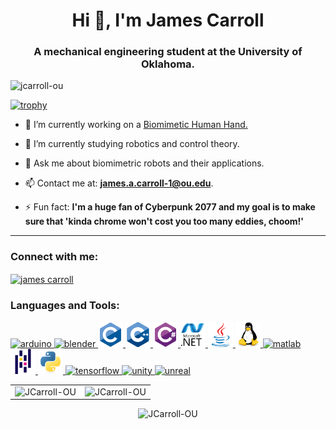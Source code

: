 <h1 align="center">Hi 👋, I'm James Carroll</h1>
<h3 align="center">A mechanical engineering student at the University of Oklahoma.</h3>

<p align="left"> <img src="https://komarev.com/ghpvc/?username=jcarroll-ou&label=Profile%20views&color=0e75b6&style=flat" alt="jcarroll-ou" /> </p>

[![trophy](https://github-profile-trophy.vercel.app/?username=jcarroll-ou&theme=theme=discord&no-frame=true)](https://github.com/jcarroll-ou/github-profile-trophy)

- 🔭 I’m currently working on a [Biomimetic Human Hand.](https://github.com/JCarroll-OU/Biomimetric-Human-Hand)

- 🌱 I’m currently studying robotics and control theory.

- 💬 Ask me about biomimetric robots and their applications.

- 📫 Contact me at: **james.a.carroll-1@ou.edu**.

- ⚡ Fun fact: **I'm a huge fan of Cyberpunk 2077 and my goal is to make sure that 'kinda chrome won't cost you too many eddies, choom!'**

---

<h3 align="left">Connect with me:</h3>
<p align="left">
<a href="https://linkedin.com/in/james carroll" target="blank"><img align="center" src="https://raw.githubusercontent.com/rahuldkjain/github-profile-readme-generator/master/src/images/icons/Social/linked-in-alt.svg" alt="james carroll" height="30" width="40" /></a>
</p>
<h3 align="left">Languages and Tools:</h3>
<p align="left"> <a href="https://www.arduino.cc/" target="_blank" rel="noreferrer"><img src="https://cdn.worldvectorlogo.com/logos/arduino-1.svg" alt="arduino" width="40" height="40"/> </a> <a href="https://www.blender.org/" target="_blank" rel="noreferrer"><img src="https://download.blender.org/branding/community/blender_community_badge_white.svg" alt="blender" width="40" height="40"/> </a> <a href="https://www.cprogramming.com/" target="_blank" rel="noreferrer"><img src="https://raw.githubusercontent.com/devicons/devicon/master/icons/c/c-original.svg" alt="c" width="40" height="40"/> </a> <a href="https://www.w3schools.com/cpp/" target="_blank" rel="noreferrer"><img src="https://raw.githubusercontent.com/devicons/devicon/master/icons/cplusplus/cplusplus-original.svg" alt="cplusplus" width="40" height="40"/> </a> <a href="https://www.w3schools.com/cs/" target="_blank" rel="noreferrer"><img src="https://raw.githubusercontent.com/devicons/devicon/master/icons/csharp/csharp-original.svg" alt="csharp" width="40" height="40"/> </a> <a href="https://dotnet.microsoft.com/" target="_blank" rel="noreferrer"><img src="https://raw.githubusercontent.com/devicons/devicon/master/icons/dot-net/dot-net-original-wordmark.svg" alt="dotnet" width="40" height="40"/> </a> <a href="https://www.java.com" target="_blank" rel="noreferrer"><img src="https://raw.githubusercontent.com/devicons/devicon/master/icons/java/java-original.svg" alt="java" width="40" height="40"/> </a> <a href="https://www.linux.org/" target="_blank" rel="noreferrer"><img src="https://raw.githubusercontent.com/devicons/devicon/master/icons/linux/linux-original.svg" alt="linux" width="40" height="40"/> </a> <a href="https://www.mathworks.com/" target="_blank" rel="noreferrer"><img src="https://upload.wikimedia.org/wikipedia/commons/2/21/Matlab_Logo.png" alt="matlab" width="40" height="40"/> </a> <a href="https://pandas.pydata.org/" target="_blank" rel="noreferrer"> <img src="https://raw.githubusercontent.com/devicons/devicon/2ae2a900d2f041da66e950e4d48052658d850630/icons/pandas/pandas-original.svg" alt="pandas" width="40" height="40"/> </a> <a href="https://www.python.org" target="_blank" rel="noreferrer"><img src="https://raw.githubusercontent.com/devicons/devicon/master/icons/python/python-original.svg" alt="python" width="40" height="40"/> </a> <a href="https://www.tensorflow.org" target="_blank" rel="noreferrer"><img src="https://www.vectorlogo.zone/logos/tensorflow/tensorflow-icon.svg" alt="tensorflow" width="40" height="40"/> </a> <a href="https://unity.com/" target="_blank" rel="noreferrer"><img src="https://www.vectorlogo.zone/logos/unity3d/unity3d-icon.svg" alt="unity" width="40" height="40"/> </a> <a href="https://unrealengine.com/" target="_blank" rel="noreferrer"><img src="https://raw.githubusercontent.com/kenangundogan/fontisto/036b7eca71aab1bef8e6a0518f7329f13ed62f6b/icons/svg/brand/unreal-engine.svg" alt="unreal" width="40" height="40"/> </a> </p>

<table cellspacing="0" cellpadding="0">
<tr>
  <td><img src="https://github-readme-stats.vercel.app/api?username=jcarroll-ou&show_icons=true&locale=en&theme=ambient_gradient" alt="JCarroll-OU"/></td>
  <td><img src="https://github-readme-streak-stats.herokuapp.com/?user=jcarroll-ou&theme=ambient_gradient" alt="JCarroll-OU"/></td>
</tr>
</table>

<p align="center"><img src="https://github-readme-streak-stats.herokuapp.com/?user=jcarroll-ou&theme=ambient_gradient" alt="JCarroll-OU"/></p>
